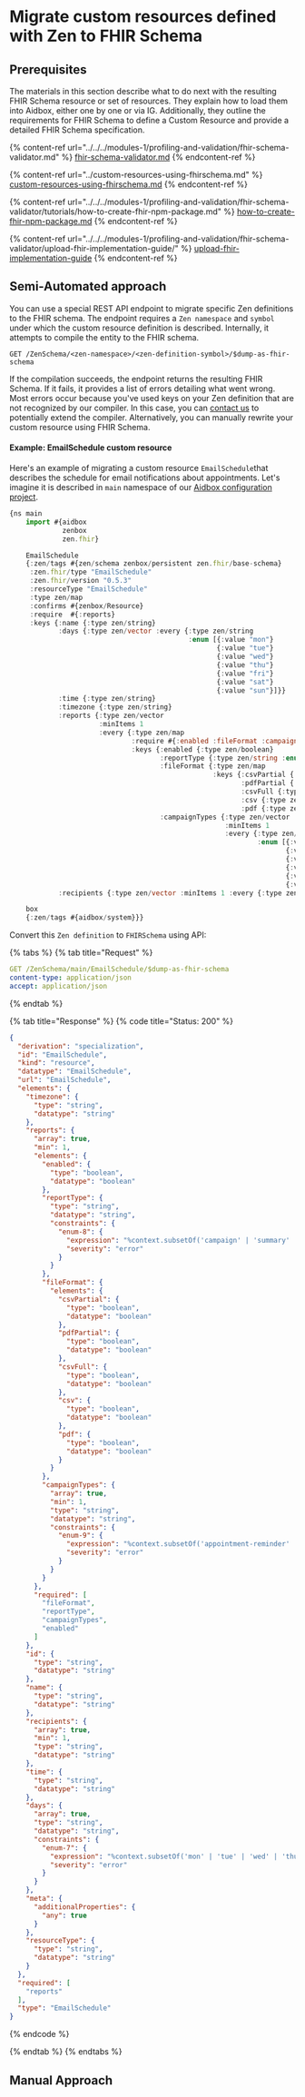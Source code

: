 # Migrate custom resources defined with Zen to FHIR Schema

## Prerequisites

The materials in this section describe what to do next with the resulting FHIR Schema resource or set of resources. They explain how to load them into Aidbox, either one by one or via IG. Additionally, they outline the requirements for FHIR Schema to define a Custom Resource and provide a detailed FHIR Schema specification.

{% content-ref url="../../../modules-1/profiling-and-validation/fhir-schema-validator.md" %}
[fhir-schema-validator.md](../../../modules-1/profiling-and-validation/fhir-schema-validator.md)
{% endcontent-ref %}

{% content-ref url="../custom-resources-using-fhirschema.md" %}
[custom-resources-using-fhirschema.md](../custom-resources-using-fhirschema.md)
{% endcontent-ref %}

{% content-ref url="../../../modules-1/profiling-and-validation/fhir-schema-validator/tutorials/how-to-create-fhir-npm-package.md" %}
[how-to-create-fhir-npm-package.md](../../../modules-1/profiling-and-validation/fhir-schema-validator/tutorials/how-to-create-fhir-npm-package.md)
{% endcontent-ref %}

{% content-ref url="../../../modules-1/profiling-and-validation/fhir-schema-validator/upload-fhir-implementation-guide/" %}
[upload-fhir-implementation-guide](../../../modules-1/profiling-and-validation/fhir-schema-validator/upload-fhir-implementation-guide/)
{% endcontent-ref %}



## Semi-Automated approach

You can use a special REST API endpoint to migrate specific Zen definitions to the FHIR schema. The endpoint requires a `Zen namespace` and `symbol` under which the custom resource definition is described. Internally, it attempts to compile the entity to the FHIR schema.

```http
GET /ZenSchema/<zen-namespace>/<zen-definition-symbol>/$dump-as-fhir-schema
```

If the compilation succeeds, the endpoint returns the resulting FHIR Schema. If it fails, it provides a list of errors detailing what went wrong. Most errors occur because you've used keys on your Zen definition that are not recognized by our compiler. In this case, you can [contact us](../../../contact-us.md) to potentially extend the compiler. Alternatively, you can manually rewrite your custom resource using FHIR Schema.

#### Example: EmailSchedule custom resource

Here's an example of migrating a custom resource `EmailSchedule`that describes the schedule for email notifications about appointments. Let's imagine it is described in `main` namespace of our [Aidbox configuration project](../custom-resources-using-aidbox-project.md).

```javascript
{ns main
    import #{aidbox
             zenbox
             zen.fhir}

    EmailSchedule
    {:zen/tags #{zen/schema zenbox/persistent zen.fhir/base-schema}
     :zen.fhir/type "EmailSchedule"
     :zen.fhir/version "0.5.3"
     :resourceType "EmailSchedule"
     :type zen/map
     :confirms #{zenbox/Resource}
     :require  #{:reports}
     :keys {:name {:type zen/string}
            :days {:type zen/vector :every {:type zen/string
                                            :enum [{:value "mon"}
                                                   {:value "tue"}
                                                   {:value "wed"}
                                                   {:value "thu"}
                                                   {:value "fri"}
                                                   {:value "sat"}
                                                   {:value "sun"}]}}
            :time {:type zen/string}
            :timezone {:type zen/string}
            :reports {:type zen/vector
                      :minItems 1
                      :every {:type zen/map
                              :require #{:enabled :fileFormat :campaignTypes :reportType}
                              :keys {:enabled {:type zen/boolean}
                                     :reportType {:type zen/string :enum [{:value "campaign"} {:value "summary"} {:value "combined-campaign"}]}
                                     :fileFormat {:type zen/map
                                                  :keys {:csvPartial {:type zen/boolean}
                                                         :pdfPartial {:type zen/boolean}
                                                         :csvFull {:type zen/boolean}
                                                         :csv {:type zen/boolean}
                                                         :pdf {:type zen/boolean}}}
                                     :campaignTypes {:type zen/vector
                                                     :minItems 1
                                                     :every {:type zen/string
                                                             :enum [{:value "appointment-reminder"}
                                                                    {:value "appointment-notification"}
                                                                    {:value "appointment-noshow"}
                                                                    {:value "appointment-alert"}
                                                                    {:value "recall"}
                                                                    {:value "broadcast"}]}}}}}
            :recipients {:type zen/vector :minItems 1 :every {:type zen/string}}}}

    box
    {:zen/tags #{aidbox/system}}}
```

Convert this `Zen definition` to `FHIRSchema` using API:

{% tabs %}
{% tab title="Request" %}
```yaml
GET /ZenSchema/main/EmailSchedule/$dump-as-fhir-schema
content-type: application/json
accept: application/json
```
{% endtab %}

{% tab title="Response" %}
{% code title="Status: 200" %}
```json
{
  "derivation": "specialization",
  "id": "EmailSchedule",
  "kind": "resource",
  "datatype": "EmailSchedule",
  "url": "EmailSchedule",
  "elements": {
    "timezone": {
      "type": "string",
      "datatype": "string"
    },
    "reports": {
      "array": true,
      "min": 1,
      "elements": {
        "enabled": {
          "type": "boolean",
          "datatype": "boolean"
        },
        "reportType": {
          "type": "string",
          "datatype": "string",
          "constraints": {
            "enum-8": {
              "expression": "%context.subsetOf('campaign' | 'summary' | 'combined-campaign')",
              "severity": "error"
            }
          }
        },
        "fileFormat": {
          "elements": {
            "csvPartial": {
              "type": "boolean",
              "datatype": "boolean"
            },
            "pdfPartial": {
              "type": "boolean",
              "datatype": "boolean"
            },
            "csvFull": {
              "type": "boolean",
              "datatype": "boolean"
            },
            "csv": {
              "type": "boolean",
              "datatype": "boolean"
            },
            "pdf": {
              "type": "boolean",
              "datatype": "boolean"
            }
          }
        },
        "campaignTypes": {
          "array": true,
          "min": 1,
          "type": "string",
          "datatype": "string",
          "constraints": {
            "enum-9": {
              "expression": "%context.subsetOf('appointment-reminder' | 'appointment-notification' | 'appointment-noshow' | 'appointment-alert' | 'recall' | 'broadcast')",
              "severity": "error"
            }
          }
        }
      },
      "required": [
        "fileFormat",
        "reportType",
        "campaignTypes",
        "enabled"
      ]
    },
    "id": {
      "type": "string",
      "datatype": "string"
    },
    "name": {
      "type": "string",
      "datatype": "string"
    },
    "recipients": {
      "array": true,
      "min": 1,
      "type": "string",
      "datatype": "string"
    },
    "time": {
      "type": "string",
      "datatype": "string"
    },
    "days": {
      "array": true,
      "type": "string",
      "datatype": "string",
      "constraints": {
        "enum-7": {
          "expression": "%context.subsetOf('mon' | 'tue' | 'wed' | 'thu' | 'fri' | 'sat' | 'sun')",
          "severity": "error"
        }
      }
    },
    "meta": {
      "additionalProperties": {
        "any": true
      }
    },
    "resourceType": {
      "type": "string",
      "datatype": "string"
    }
  },
  "required": [
    "reports"
  ],
  "type": "EmailSchedule"
}
```
{% endcode %}


{% endtab %}
{% endtabs %}

## Manual Approach
